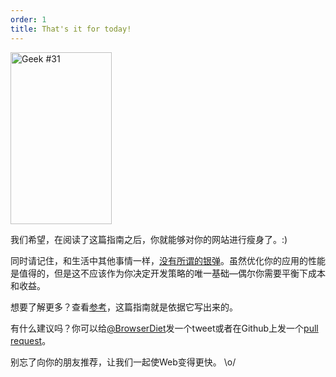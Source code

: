 ```yaml
---
order: 1
title: That's it for today!
---
```


<div class="img-right">
  <img id="geek-31" src="http://browserdiet.com/en/assets/img/31.png" alt="Geek #31" width="162" height="275" />
</div>

我们希望，在阅读了这篇指南之后，你就能够对你的网站进行瘦身了。:)

同时请记住，和生活中其他事情一样，[没有所谓的银弹](http://www.cs.nott.ac.uk/~cah/G51ISS/Documents/NoSilverBullet.html)。虽然优化你的应用的性能是值得的，但是这不应该作为你决定开发策略的唯一基础&mdash;偶尔你需要平衡下成本和收益。

想要了解更多？查看[参考](https://github.com/zenorocha/browser-diet/wiki/References)，这篇指南就是依据它写出来的。

有什么建议吗？你可以给[@BrowserDiet](http://twitter.com/browserdiet/)发一个tweet或者在Github上发一个[pull request](https://github.com/zenorocha/browser-diet)。

别忘了向你的朋友推荐，让我们一起使Web变得更快。 \o/
